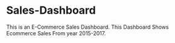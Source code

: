 # Sales-Dashboard
This is an E-Commerce Sales Dashboard. This Dashboard Shows Ecommerce Sales From year 2015-2017.
